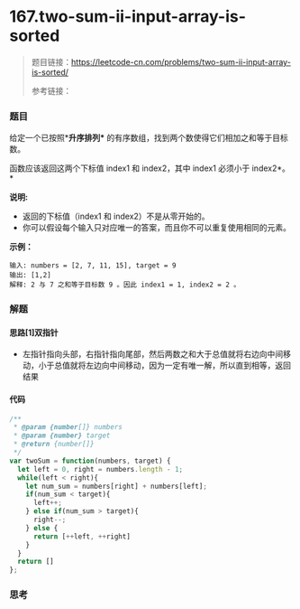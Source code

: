 # 167.two-sum-ii-input-array-is-sorted

> 题目链接：https://leetcode-cn.com/problems/two-sum-ii-input-array-is-sorted/
>
> 参考链接：
>

### 题目

给定一个已按照***升序排列\*** 的有序数组，找到两个数使得它们相加之和等于目标数。

函数应该返回这两个下标值 index1 和 index2，其中 index1 必须小于 index2*。*

**说明:** 

- 返回的下标值（index1 和 index2）不是从零开始的。
- 你可以假设每个输入只对应唯一的答案，而且你不可以重复使用相同的元素。

**示例：**

```
输入: numbers = [2, 7, 11, 15], target = 9
输出: [1,2]
解释: 2 与 7 之和等于目标数 9 。因此 index1 = 1, index2 = 2 。
```



### 解题

#### 思路[1]双指针

* 左指针指向头部，右指针指向尾部，然后两数之和大于总值就将右边向中间移动，小于总值就将左边向中间移动，因为一定有唯一解，所以直到相等，返回结果

#### 代码

```javascript
/**
 * @param {number[]} numbers
 * @param {number} target
 * @return {number[]}
 */
var twoSum = function(numbers, target) {
  let left = 0, right = numbers.length - 1;
  while(left < right){
    let num_sum = numbers[right] + numbers[left];
    if(num_sum < target){
      left++;
    } else if(num_sum > target){
      right--;
    } else {
      return [++left, ++right]
    }
  }
  return []
};
```



### 思考